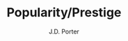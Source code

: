 ---
type: 'article'
pubkey: 'LLP17'
author: 'J.D. Porter'
title: 'Popularity/Prestige'
journal: 'Stanford Literary Lab Pamphlets'
volume: '17'
url: 'https://litlab.stanford.edu/LiteraryLabPamphlet17.pdf'
year: 2018
project: 'popularity-prestige'
pamphlet:
  image: "/litlab-website/assets/images/p17.png"
  pdf: "https://litlab.stanford.edu/LiteraryLabPamphlet17.pdf"
  pubdate: 2018-09-01
  blurb: "If canonicity means escaping obscurity, we need a model of the canon that can accommodate multiple methods of being remembered."
---